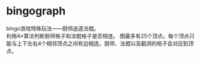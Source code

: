 # bingograph

bingo游戏特殊玩法——厨师追逐法棍。  
利用A*算法判断厨师格子和法棍格子是否相连。
图最多有25个顶点。每个顶点只能与上下左右4个相邻顶点之间有边相连。厨师、法棍以及戳洞的格子会对应到顶点。
